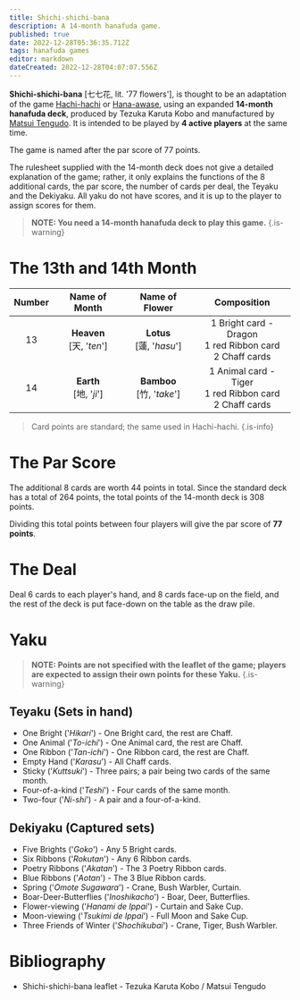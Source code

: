```yaml
---
title: Shichi-shichi-bana
description: A 14-month hanafuda game.
published: true
date: 2022-12-28T05:36:35.712Z
tags: hanafuda games
editor: markdown
dateCreated: 2022-12-28T04:07:07.556Z
---
```


**Shichi-shichi-bana** [七七花, lit. '77 flowers'], is thought to be an adaptation of the game [Hachi-hachi](/en/hanafuda/games/hachi-hachi) or [Hana-awase](/en/hanafuda/games/hana-awase), using an expanded **14-month hanafuda deck**, produced by Tezuka Karuta Kobo and manufactured by [Matsui Tengudo](/en/hanafuda/manufacturers/matsuitengudo). It is intended to be played by **4 active players** at the same time.

The game is named after the par score of 77 points.

The rulesheet supplied with the 14-month deck does not give a detailed explanation of the game; rather, it only explains the functions of the 8 additional cards, the par score, the number of cards per deal, the Teyaku and the Dekiyaku. All yaku do not have scores, and it is up to the player to assign scores for them.

> **NOTE: You need a 14-month hanafuda deck to play this game.**
{.is-warning}

# The 13th and 14th Month
|Number|Name of Month|Name of Flower|Composition|
|:---:|:---:|:---:|:---:|
|13|**Heaven**</br>[天, '*ten*']|**Lotus**</br>[蓮, '*hasu*']|1 Bright card - Dragon</br>1 red Ribbon card</br>2 Chaff cards|
|14|**Earth**</br>[地, '*ji*']|**Bamboo**</br>[竹, '*take*']|1 Animal card - Tiger</br>1 red Ribbon card</br>2 Chaff cards|

> Card points are standard; the same used in Hachi-hachi.
{.is-info}

# The Par Score
The additional 8 cards are worth 44 points in total. Since the standard deck has a total of 264 points, the total points of the 14-month deck is 308 points.

Dividing this total points between four players will give the par score of **77 points**.

# The Deal
Deal 6 cards to each player's hand, and 8 cards face-up on the field, and the rest of the deck is put face-down on the table as the draw pile.

# Yaku
> **NOTE: Points are not specified with the leaflet of the game; players are expected to assign their own points for these Yaku.**
{.is-warning}

## Teyaku (Sets in hand)
- One Bright ('*Hikari*') - One Bright card, the rest are Chaff.
- One Animal ('*To-ichi*') - One Animal card, the rest are Chaff.
- One Ribbon ('*Tan-ichi*') - One Ribbon card, the rest are Chaff.
- Empty Hand ('*Karasu*') - All Chaff cards.
- Sticky ('*Kuttsuki*') - Three pairs; a pair being two cards of the same month.
- Four-of-a-kind ('*Teshi*') - Four cards of the same month.
- Two-four ('*Ni-shi*') - A pair and a four-of-a-kind.

## Dekiyaku (Captured sets)
- Five Brights ('*Goko*') - Any 5 Bright cards.
- Six Ribbons ('*Rokutan*') - Any 6 Ribbon cards.
- Poetry Ribbons ('*Akatan*') - The 3 Poetry Ribbon cards.
- Blue Ribbons ('*Aotan*') - The 3 Blue Ribbon cards.
- Spring ('*Omote Sugawara*') - Crane, Bush Warbler, Curtain.
- Boar-Deer-Butterflies ('*Inoshikacho*') - Boar, Deer, Butterflies.
- Flower-viewing ('*Hanami de Ippai*') - Curtain and Sake Cup.
- Moon-viewing ('*Tsukimi de Ippai*') - Full Moon and Sake Cup.
- Three Friends of Winter ('*Shochikubai*') - Crane, Tiger, Bush Warbler.

# Bibliography
- Shichi-shichi-bana leaflet - Tezuka Karuta Kobo / Matsui Tengudo
